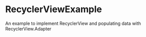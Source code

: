 # RecyclerViewExample

An example to implement RecyclerView and populating data with RecyclerView.Adapter
